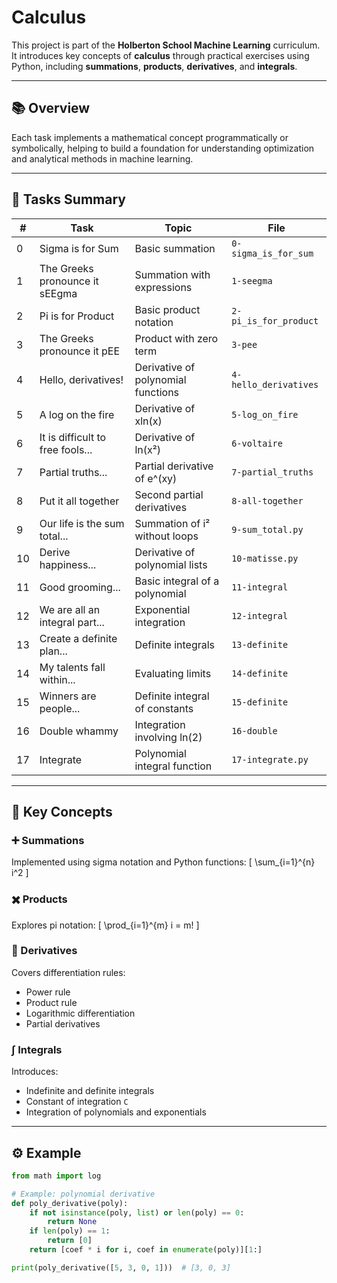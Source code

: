 # Calculus

This project is part of the **Holberton School Machine Learning** curriculum.  
It introduces key concepts of **calculus** through practical exercises using Python, including **summations**, **products**, **derivatives**, and **integrals**.

---

## 📚 Overview

Each task implements a mathematical concept programmatically or symbolically, helping to build a foundation for understanding optimization and analytical methods in machine learning.

---

## 🧩 Tasks Summary

| # | Task | Topic | File |
|---|------|--------|------|
| 0 | Sigma is for Sum | Basic summation | `0-sigma_is_for_sum` |
| 1 | The Greeks pronounce it sEEgma | Summation with expressions | `1-seegma` |
| 2 | Pi is for Product | Basic product notation | `2-pi_is_for_product` |
| 3 | The Greeks pronounce it pEE | Product with zero term | `3-pee` |
| 4 | Hello, derivatives! | Derivative of polynomial functions | `4-hello_derivatives` |
| 5 | A log on the fire | Derivative of xln(x) | `5-log_on_fire` |
| 6 | It is difficult to free fools... | Derivative of ln(x²) | `6-voltaire` |
| 7 | Partial truths... | Partial derivative of e^(xy) | `7-partial_truths` |
| 8 | Put it all together | Second partial derivatives | `8-all-together` |
| 9 | Our life is the sum total... | Summation of i² without loops | `9-sum_total.py` |
| 10 | Derive happiness... | Derivative of polynomial lists | `10-matisse.py` |
| 11 | Good grooming... | Basic integral of a polynomial | `11-integral` |
| 12 | We are all an integral part... | Exponential integration | `12-integral` |
| 13 | Create a definite plan... | Definite integrals | `13-definite` |
| 14 | My talents fall within... | Evaluating limits | `14-definite` |
| 15 | Winners are people... | Definite integral of constants | `15-definite` |
| 16 | Double whammy | Integration involving ln(2) | `16-double` |
| 17 | Integrate | Polynomial integral function | `17-integrate.py` |

---

## 🧮 Key Concepts

### ➕ Summations
Implemented using sigma notation and Python functions:
\[
\sum_{i=1}^{n} i^2
\]

### ✖️ Products
Explores pi notation:
\[
\prod_{i=1}^{m} i = m!
\]

### 🧠 Derivatives
Covers differentiation rules:
- Power rule
- Product rule
- Logarithmic differentiation
- Partial derivatives

### ∫ Integrals
Introduces:
- Indefinite and definite integrals
- Constant of integration `C`
- Integration of polynomials and exponentials

---

## ⚙️ Example
```python
from math import log

# Example: polynomial derivative
def poly_derivative(poly):
    if not isinstance(poly, list) or len(poly) == 0:
        return None
    if len(poly) == 1:
        return [0]
    return [coef * i for i, coef in enumerate(poly)][1:]

print(poly_derivative([5, 3, 0, 1]))  # [3, 0, 3]
